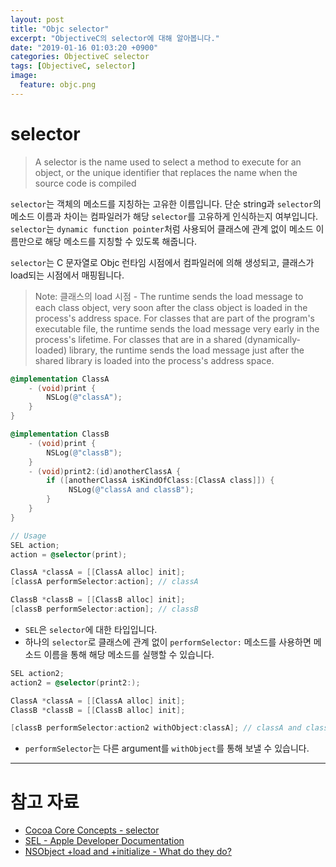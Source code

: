 ```yaml
---
layout: post
title: "Objc selector"
excerpt: "ObjectiveC의 selector에 대해 알아봅니다."
date: "2019-01-16 01:03:20 +0900"
categories: ObjectiveC selector
tags: [ObjectiveC, selector]
image:
  feature: objc.png
---
```


# selector

> A selector is the name used to select a method to execute for an object, or the unique identifier that replaces the name when the source code is compiled

`selector`는 객체의 메소드를 지칭하는 고유한 이름입니다. 단순 string과 `selector`의 메소드 이름과 차이는 컴파일러가 해당 `selector`를 고유하게 인식하는지 여부입니다. `selector`는 `dynamic function pointer`처럼 사용되어 
클래스에 관계 없이 메소드 이름만으로 해당 메소드를 지칭할 수 있도록 해줍니다.

`selector`는 C 문자열로 Objc 런타임 시점에서 컴파일러에 의해 생성되고, 클래스가 load되는 시점에서 매핑됩니다.

> Note: 클래스의 load 시점 - The runtime sends the load message to each class object, very soon after the class object is loaded in the process's address space. For classes that are part of the program's executable file, the runtime sends the load message very early in the process's lifetime. For classes that are in a shared (dynamically-loaded) library, the runtime sends the load message just after the shared library is loaded into the process's address space.

```objectivec
@implementation ClassA
    - (void)print {
        NSLog(@"classA");
    }
}

@implementation ClassB
    - (void)print {
        NSLog(@"classB");
    }
    - (void)print2:(id)anotherClassA {
        if ([anotherClassA isKindOfClass:[ClassA class]]) {
             NSLog(@"classA and classB");
        }
    }
}

// Usage
SEL action;
action = @selector(print);

ClassA *classA = [[ClassA alloc] init];
[classA performSelector:action]; // classA

ClassB *classB = [[ClassB alloc] init];
[classB performSelector:action]; // classB
```

* `SEL`은 `selector`에 대한 타입입니다.
* 하나의 `selector`로 클래스에 관계 없이 `performSelector:` 메소드를 사용하면 메소드 이름을 통해 해당 메소드를 실행할 수 있습니다.

```objectivec
SEL action2;
action2 = @selector(print2:);

ClassA *classA = [[ClassA alloc] init];
ClassB *classB = [[ClassB alloc] init];

[classB performSelector:action2 withObject:classA]; // classA and classB
```

* `performSelector`는 다른 argument를 `withObject`를 통해 보낼 수 있습니다.

---

# 참고 자료

* [Cocoa Core Concepts - selector](https://developer.apple.com/library/archive/documentation/General/Conceptual/DevPedia-CocoaCore/Selector.html)
* [SEL - Apple Developer Documentation](https://developer.apple.com/documentation/objectivec/sel)
* [NSObject +load and +initialize - What do they do?](https://stackoverflow.com/a/13326633/5130783)

